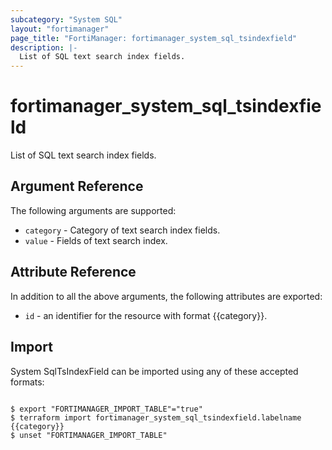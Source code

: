```yaml
---
subcategory: "System SQL"
layout: "fortimanager"
page_title: "FortiManager: fortimanager_system_sql_tsindexfield"
description: |-
  List of SQL text search index fields.
---
```


# fortimanager_system_sql_tsindexfield
List of SQL text search index fields.

## Argument Reference


The following arguments are supported:


* `category` - Category of text search index fields.
* `value` - Fields of text search index.


## Attribute Reference

In addition to all the above arguments, the following attributes are exported:
* `id` - an identifier for the resource with format {{category}}.

## Import

System SqlTsIndexField can be imported using any of these accepted formats:
```

$ export "FORTIMANAGER_IMPORT_TABLE"="true"
$ terraform import fortimanager_system_sql_tsindexfield.labelname {{category}}
$ unset "FORTIMANAGER_IMPORT_TABLE"
```

